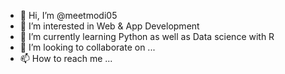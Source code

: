- 👋 Hi, I’m @meetmodi05
- 👀 I’m interested in Web & App Development
- 🌱 I’m currently learning Python as well as Data science with R
- 💞️ I’m looking to collaborate on ...
- 📫 How to reach me ...

<!---
meetmodi05/meetmodi05 is a ✨ special ✨ repository because its `README.md` (this file) appears on your GitHub profile.
You can click the Preview link to take a look at your changes.
--->
